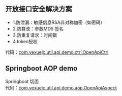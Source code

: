 开放接口安全解决方案
--------------------------
* 1.防泄漏：敏感信息RSA非对称加密（如密码）
* 2.防篡改：参数MD5 签名
* 3.防重复请求：时间戳
* 4.token授权

代码：[com.yexuejc.util.api.demo.ctrl.OpenApiCtrl](src/main/java/com/yexuejc/util/api/demo/ctrl/OpenApiCtrl.java)


Springboot AOP demo
--------------------------
Springboot 切面 <br/>
代码：[com.yexuejc.util.api.demo.aop.OpenApiAspect](src/main/java/com/yexuejc/util/api/demo/aop/OpenApiAspect.java)

